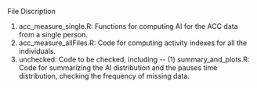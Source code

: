 File Discription

1. acc_measure_single.R: Functions for computing AI for the ACC data from a single person.
2. acc_measure_allFiles.R: Code for computing activity indexes for all the individuals.
3. unchecked: Code to be checked, including -- 
    (1) summary_and_plots.R: Code for summarizing the AI distribution and the pauses time distribution, checking the frequency of missing data. 
